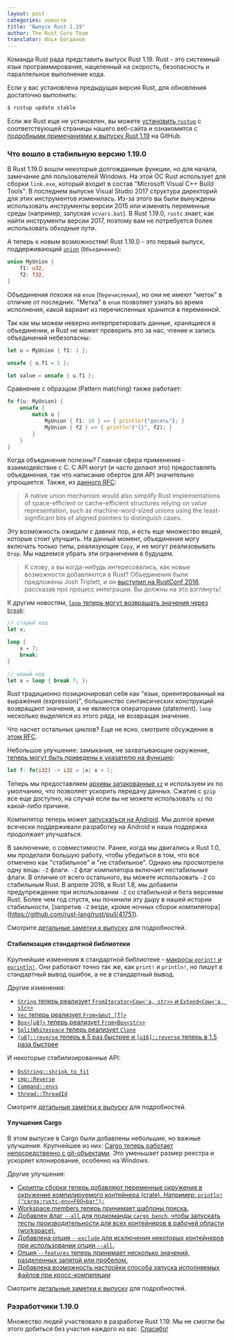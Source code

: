 ```yaml
---
layout: post
categories: новости
title: "Выпуск Rust 1.19"
author: The Rust Core Team
translator: Илья Богданов
---
```


Команда Rust рада представить выпуск Rust 1.19. Rust - это системный язык программирования,
нацеленный на скорость, безопасность и параллельное выполнение кода.

Если у вас установлена предыдущая версия Rust, для обновления достаточно выполнить:

```bash
$ rustup update stable
```

Если же Rust еще не установлен, вы можете [установить `rustup`][install] с соответствующей
страницы нашего веб-сайта и ознакомится с [подробными примечаниями к выпуску Rust 1.19][notes] на GitHub.

[install]: https://www.rust-lang.org/install.html
[notes]:  https://github.com/rust-lang/rust/blob/rust-1.19.0-relnotes/RELEASES.md#version-1190-2017-07-20

<!--cut-->

### Что вошло в стабильную версию 1.19.0

В Rust 1.19.0 вошли некоторые долгожданные функции, но для начала, замечание для
пользователей Windows. На этой ОС Rust использует для сборки `link.exe`,
который входит в состав "Microsoft Visual C++ Build Tools". В последнем выпуске
Visual Studio 2017 структура директорий для этих инструментов изменилась. Из-за
этого вы были вынуждены использовать инструменты версии 2015 или изменять переменные
среды (например, запуская `vcvars.bat`). В Rust 1.19.0, `rustc` знает, как найти
инструменты версии 2017, поэтому вам не потребуется более использовать обходные пути.

А теперь к новым возможностям! Rust 1.19.0 - это первый выпуск, поддерживающий
[`union`]  (`Объединения`):

```rust
union MyUnion {
    f1: u32,
    f2: f32,
}
```

Объединения похожи на `enum` (`Перечисления`), но они не имеют "меток" в отличие
от последних. "Метка" в `enum` позволяет узнать во время исполнения, какой вариант
из перечисленных хранится в переменной.


Так как мы можем неверно интерпретировать данные, хранящиеся в объединении, и Rust
не может проверить это за нас, чтение и запись объединений небезопасны:

```rust
let u = MyUnion { f1: 1 };

unsafe { u.f1 = 5 };

let value = unsafe { u.f1 };
```

Сравнение с образцом (Pattern matching) также работает:

```rust
fn f(u: MyUnion) {
    unsafe {
        match u {
            MyUnion { f1: 10 } => { println!("десять"); }
            MyUnion { f2 } => { println!("{}", f2); }
        }
    }
}
```

Когда объединения полезны? Главная сфера применения - взаимодействие с C. C API
могут (и часто делают это) предоставлять объединения, так что написание оберток для
API значительно упрощается. Также, из [данного RFC]:

> A native union mechanism would also simplify Rust implementations of
> space-efficient or cache-efficient structures relying on value
> representation, such as machine-word-sized unions using the least-significant
> bits of aligned pointers to distinguish cases.

Эту возможность ожидали с давних пор, и есть еще множество вещей, которые стоит
улучшить. На данный момент, объединения могу включать только типы, реализующие
`Copy`, и не могут реализовывать `Drop`.
Мы надеемся убрать эти ограничения в будущем.

[`union`]: https://github.com/rust-lang/rust/pull/42068
[данного RFC]: https://github.com/rust-lang/rfcs/blob/master/text/1444-union.md#motivation

> К слову, а вы когда-нибудь интересовались, как новые возможности
> добавляются в Rust? Объединения были предложены Josh Triplett, и он
> [выступил на RustConf 2016](https://youtu.be/U8Gl3RTXf88?list=PLE7tQUdRKcybLShxegjn0xyTTDJeYwEkI),
> рассказав про процесс интеграции. Вы должны на это взглянуть!

К другим новостям, [`loop` теперь могут возвращать значения через `break`](https://github.com/rust-lang/rust/pull/42016):

```rust
// старый код
let x;

loop {
    x = 7;
    break;
}

// новый код
let x = loop { break 7; };
```

Rust традиционно позиционировал себя как "язык, ориентированный на выражения (expression)",
большинство синтаксических конструкций возвращают значения, а не являются операторами
(statement). `loop` несколько выделялся из этого ряда, не возвращая значение.

Что насчет остальных циклов? Еще не ясно, смотрите обсуждение в [этом RFC](https://github.com/rust-lang/rfcs/blob/master/text/1624-loop-break-value.md#extension-to-for-while-while-let).

Небольшое улучшение: замыкания, не захватывающие окружение, [теперь могут быть
приведены к указателю на функцию](https://github.com/rust-lang/rust/pull/42162):

```rust
let f: fn(i32) -> i32 = |x| x + 1;
```

Теперь мы предоставляем [архивы запакованные `xz`](https://github.com/rust-lang/rust-installer/pull/57) и используем их по умолчанию,
что позволяет ускорить передачу данных. Сжатие с `gzip` все еще доступно, на случай
если вы не можете использовать `xz` по какой-либо причине.

Компилятор теперь может [запускаться на Android](https://github.com/rust-lang/rust/pull/41370).
Мы долгое время всячески поддерживали разработку на Android и наша поддержка
продолжает улучшаться.

В заключение, о совместимости. Ранее, когда мы двигались к Rust 1.0, мы проделали
большую работу, чтобы убедиться в том, что все отмечено как "стабильное" и "не стабильное".
Однако мы просмотрели одну вещь: `-Z` флаги. `-Z` флаг компилятора включает нестабильные
флаги. В отличие от всего остального, вы можете использовать `-Z` со стабильным
Rust. В апреле 2016, в Rust 1.8, мы добавили предупреждение при использовании
`-Z` со стабильной и бета версиями Rust. Более чем год спустя, мы починили эту
дыру в нашей истории стабильности, [запретив `-Z` везде, кроме ночных сборок компилятора]
(https://github.com/rust-lang/rust/pull/41751).

Смотрите [детальные заметки к выпуску][notes] для подробностей.

#### Стабилизация стандартной библиотеки

Крупнейшие изменения в стандартной библиотеке - [макросы `eprint!` и `eprintln!`].
Они работают точно так же, как `print!` и `println!`, но пишут в стандартный
вывод ошибок, а не в стандартный вывод.

[макросы `eprint!` и `eprintln!`]: https://github.com/rust-lang/rust/pull/41192

Другие изменения:

- [`String` теперь реализует `FromIterator<Cow<'a, str>>` и
  `Extend<Cow<'a, str>>`][41449]
- [`Vec` теперь реализует `From<&mut [T]>`][41530]
- [`Box<[u8]>` теперь реализует `From<Box<str>>`][41258]
- [`SplitWhitespace` теперь реализует `Clone`][41659]
- [`[u8]::reverse` теперь в 5 раз быстрее и `[u16]::reverse` теперь в 1.5 раза быстрее][41764]

[41449]: https://github.com/rust-lang/rust/pull/41449
[41530]: https://github.com/rust-lang/rust/pull/41530
[41258]: https://github.com/rust-lang/rust/pull/41258
[41659]: https://github.com/rust-lang/rust/pull/41659
[41764]: https://github.com/rust-lang/rust/pull/41764

И некоторые стабилизированные API:

- [`OsString::shrink_to_fit`]
- [`cmp::Reverse`]
- [`Command::envs`]
- [`thread::ThreadId`]

[`OsString::shrink_to_fit`]: https://doc.rust-lang.org/std/ffi/struct.OsString.html#method.shrink_to_fit
[`cmp::Reverse`]: https://doc.rust-lang.org/std/cmp/struct.Reverse.html
[`Command::envs`]: https://doc.rust-lang.org/std/process/struct.Command.html#method.envs
[`thread::ThreadId`]: https://doc.rust-lang.org/std/thread/struct.ThreadId.html

Смотрите [детальные заметки к выпуску][notes] для подробностей.

#### Улучшения Cargo

В этом выпуске в Cargo были добавлены небольшие, но важные улучшения. Крупнейшее
из них: [Cargo теперь работает непосредственно с git-объектами][cargo/4026]. Это
уменьшает размер реестра и ускоряет клонирование, особенно на Windows.

Другие улучшения:

- [Скрипты сборки теперь добавляют переменные окружения в окружение
  компилируемого контейнера (crate).
  Например: `println!("cargo:rustc-env=FOO=bar");`][cargo/3929]
- [Workspace.members теперь принимает шаблоны поиска.][cargo/3979]
- [Добавлен флаг `--all` для подкоманды `cargo bench`, чтобы запускать тесты
  производительности для всех контейнеров в рабочей области (workspace).][cargo/3988]
- [Добавлена опция `--exclude` для исключения некоторых контейнеров при использовании
  опции `--all`.][cargo/4031]
- [Опция `--features` теперь принимает несколько значений, разделенных запятой или
  пробелом.][cargo/4084]
- [Добавлена возможность настройки способа запуска исполняемых файлов при
  кросс-компиляции][cargo/3954]

[cargo/3929]: https://github.com/rust-lang/cargo/pull/3929
[cargo/3954]: https://github.com/rust-lang/cargo/pull/3954
[cargo/3979]: https://github.com/rust-lang/cargo/pull/3979
[cargo/3988]: https://github.com/rust-lang/cargo/pull/3988
[cargo/4026]: https://github.com/rust-lang/cargo/pull/4026
[cargo/4031]: https://github.com/rust-lang/cargo/pull/4031
[cargo/4084]: https://github.com/rust-lang/cargo/pull/4084

Смотрите [детальные заметки к выпуску][notes] для подробностей.

### Разработчики 1.19.0

Множество людей участвовало в разработке Rust 1.19. Мы не смогли бы этого добиться
без участия каждого из вас. [Спасибо!](https://thanks.rust-lang.org/rust/1.19.0)